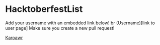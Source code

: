 # HacktoberfestList
Add your username with an embedded link below! br
(Username)[link to user page]
Make sure you create a new pull request!

[Karoawr](https://github.com/Karoawr)
